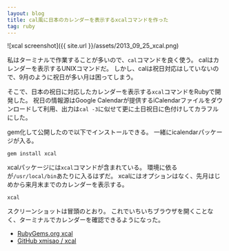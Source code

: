 ```yaml
---
layout: blog
title: cal風に日本のカレンダーを表示するxcalコマンドを作った
tag: ruby
---
```




![xcal screenshot]({{ site.url }}/assets/2013_09_25_xcal.png)

私はターミナルで作業することが多いので、`cal`コマンドを良く使う。
calはカレンダーを表示するUNIXコマンドだ。
しかし、calは祝日対応はしていないので、9月のように祝日が多い月は困ってしまう。

そこで、日本の祝日に対応したカレンダーを表示する`xcal`コマンドをRubyで開発した。
祝日の情報源はGoogle Calendarが提供するiCalendarファイルをダウンロードして利用、出力は`cal -3`に似せて更に土日祝日に色付けしてカラフルにした。

gem化して公開したので以下でインストールできる。
一緒にicalendarパッケージが入る。

    gem install xcal

xcalパッケージには`xcal`コマンドが含まれている。
環境に依るが`/usr/local/bin`あたりに入るはずだ。
xcalにはオプションはなく、先月はじめから来月末までのカレンダーを表示する。

    xcal

スクリーンショットは冒頭のとおり。
これでいちいちブラウザを開くことなく、ターミナルでカレンダーを確認できるようになった。

- [RubyGems.org xcal](https://rubygems.org/gems/xcal)
- [GitHub xmisao / xcal](https://github.com/xmisao/xcal)
